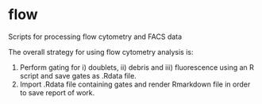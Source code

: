 # flow
Scripts for processing flow cytometry and FACS data

The overall strategy for using flow cytometry analysis is:

1. Perform gating for i) doublets, ii) debris and iii) fluorescence using an R script and save gates as .Rdata file.
2. Import .Rdata file containing gates and render Rmarkdown file in order to save report of work.
